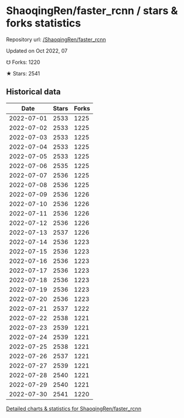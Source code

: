# ShaoqingRen/faster_rcnn / stars & forks statistics

Repository url: [/ShaoqingRen/faster_rcnn](https://github.com/ShaoqingRen/faster_rcnn)

Updated on Oct 2022, 07

☋ Forks: 1220

★ Stars: 2541

## Historical data
| Date | Stars | Forks |
|------|-------|-------|
| 2022-07-01 | 2533 | 1225 | 
| 2022-07-02 | 2533 | 1225 | 
| 2022-07-03 | 2533 | 1225 | 
| 2022-07-04 | 2533 | 1225 | 
| 2022-07-05 | 2533 | 1225 | 
| 2022-07-06 | 2535 | 1225 | 
| 2022-07-07 | 2536 | 1225 | 
| 2022-07-08 | 2536 | 1225 | 
| 2022-07-09 | 2536 | 1226 | 
| 2022-07-10 | 2536 | 1226 | 
| 2022-07-11 | 2536 | 1226 | 
| 2022-07-12 | 2536 | 1226 | 
| 2022-07-13 | 2537 | 1226 | 
| 2022-07-14 | 2536 | 1223 | 
| 2022-07-15 | 2536 | 1223 | 
| 2022-07-16 | 2536 | 1223 | 
| 2022-07-17 | 2536 | 1223 | 
| 2022-07-18 | 2536 | 1223 | 
| 2022-07-19 | 2536 | 1223 | 
| 2022-07-20 | 2536 | 1223 | 
| 2022-07-21 | 2537 | 1222 | 
| 2022-07-22 | 2538 | 1221 | 
| 2022-07-23 | 2539 | 1221 | 
| 2022-07-24 | 2539 | 1221 | 
| 2022-07-25 | 2538 | 1221 | 
| 2022-07-26 | 2537 | 1221 | 
| 2022-07-27 | 2539 | 1221 | 
| 2022-07-28 | 2540 | 1221 | 
| 2022-07-29 | 2540 | 1221 | 
| 2022-07-30 | 2541 | 1220 | 


[Detailed charts & statistics for ShaoqingRen/faster_rcnn](https://reviewgithub.com/rep/ShaoqingRen/faster_rcnn)
